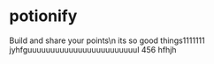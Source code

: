 # potionify
 Build and share your points\n
 its so good things1111111
jyhfguuuuuuuuuuuuuuuuuuuuuuuul
456
hfhjh